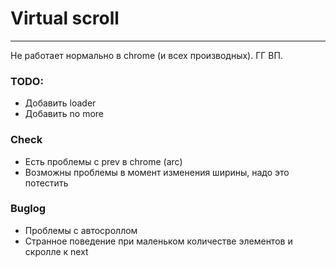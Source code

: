 # Virtual scroll

--- 
Не работает нормально в chrome (и всех производных). ГГ ВП.

### TODO:

- Добавить loader
- Добавить no more

### Check

- Есть проблемы с prev в chrome (arc)
- Возможны проблемы в момент изменения ширины, надо это потестить

### Buglog

- Проблемы с автосроллом
- Странное поведение при маленьком количестве элементов и скролле к next
